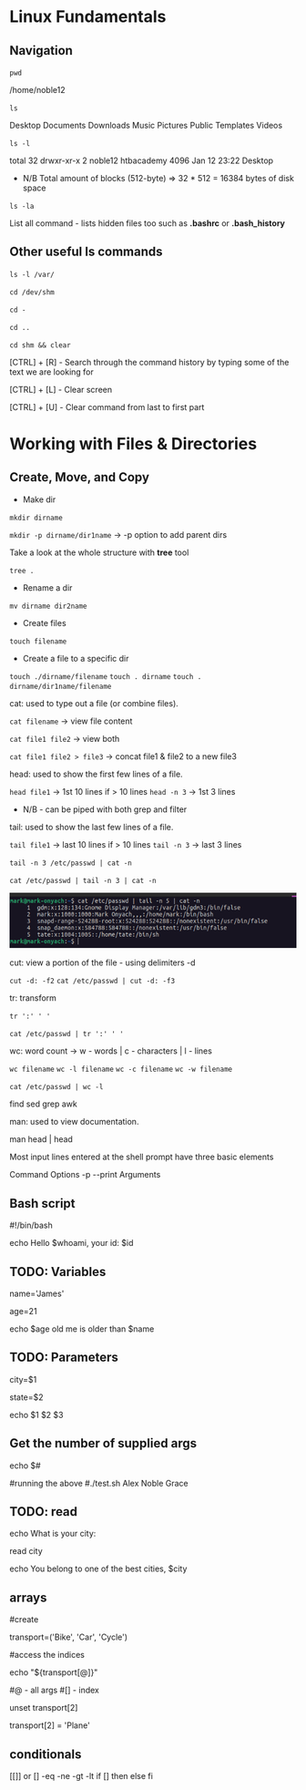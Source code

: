 # Linux Fundamentals

## Navigation

`pwd`

/home/noble12

`ls`

Desktop Documents Downloads Music Pictures Public Templates Videos

`ls -l`

total 32
drwxr-xr-x 2 noble12 htbacademy 4096 Jan 12 23:22 Desktop

- N/B Total amount of blocks (512-byte) => 32 * 512 = 16384 bytes of disk space

`ls -la`

List all command - lists hidden files too such as __.bashrc__ or __.bash_history__

## Other useful ls commands

`ls -l /var/`

`cd /dev/shm`

`cd -`

`cd ..`

`cd shm && clear`

[CTRL] + [R] - Search through the command history by typing some of the text we are looking for

[CTRL] + [L] - Clear screen

[CTRL] + [U] - Clear command from last to first part


# Working with Files & Directories

## Create, Move, and Copy

- Make dir

`mkdir dirname`

`mkdir -p dirname/dir1name` -> -p option to add parent dirs

Take a look at the whole structure with __tree__ tool

`tree .`

- Rename a dir

`mv dirname dir2name`

- Create files

`touch filename`

- Create a file to a specific dir

`touch ./dirname/filename`
`touch . dirname`
`touch . dirname/dir1name/filename`

cat: used to type out a file (or combine files).

`cat filename` -> view file content

`cat file1 file2` -> view both

`cat file1 file2 > file3` -> concat file1 & file2 to a new file3


head: used to show the first few lines of a file.

`head file1` -> 1st 10 lines if > 10 lines
`head -n 3` -> 1st 3 lines

- N/B - can be piped with both grep and filter

tail: used to show the last few lines of a file.

`tail file1` -> last 10 lines if > 10 lines
`tail -n 3` -> last 3 lines

`tail -n 3 /etc/passwd | cat -n`

`cat /etc/passwd | tail -n 3 | cat -n`

![cut image](images/cut.png)

cut: view a portion of the file - using delimiters -d

`cut -d: -f2`
`cat /etc/passwd | cut -d: -f3` 


tr: transform

`tr ':' ' '`

`cat /etc/passwd | tr ':' ' '`

wc: word count -> w - words | c - characters | l - lines

`wc filename`
`wc -l filename`
`wc -c filename`
`wc -w filename`

`cat /etc/passwd | wc -l`
 


find
sed
grep
awk


man: used to view documentation.


man head | head

Most input lines entered at the shell prompt have three basic elements

Command
Options -p --print
Arguments

## Bash script

#!/bin/bash

echo Hello $whoami, your id: $id

## TODO: Variables 

name='James'

age=21

echo $age old me is older than $name

## TODO: Parameters

city=$1

state=$2

echo $1 $2 $3

## Get the number of supplied args

echo $#

#running the above
#./test.sh Alex Noble Grace

## TODO: read

echo What is your city:

read city

echo You belong to one of the best cities, $city

## arrays
#create

transport=('Bike', 'Car', 'Cycle')

#access the indices

echo "${transport[@]}"

#@ - all args
#[] - index

unset transport[2]

transport[2] = 'Plane'

## conditionals

[[]] or []
-eq -ne -gt -lt
if []
then
else
fi
